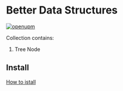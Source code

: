 # Better Data Structures
[![openupm](https://img.shields.io/npm/v/com.uurha.betterdatastructures?label=openupm&registry_uri=https://package.openupm.com)](https://openupm.com/packages/com.uurha.betterdatastructures/)

Collection contains:
1. Tree Node

## Install
[How to istall](https://github.com/uurha/BetterPluginCollection/wiki/How-to-install)
